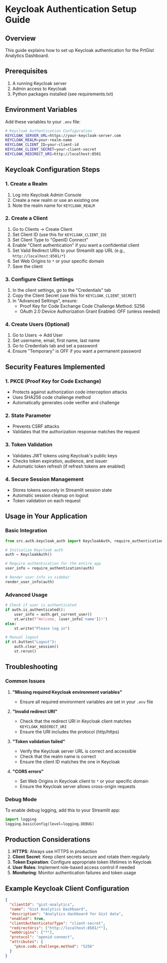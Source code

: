 # Keycloak Authentication Setup Guide

## Overview
This guide explains how to set up Keycloak authentication for the PrtGist Analytics Dashboard.

## Prerequisites
1. A running Keycloak server
2. Admin access to Keycloak
3. Python packages installed (see requirements.txt)

## Environment Variables
Add these variables to your `.env` file:

```bash
# Keycloak Authentication Configuration
KEYCLOAK_SERVER_URL=https://your-keycloak-server.com
KEYCLOAK_REALM=your-realm-name
KEYCLOAK_CLIENT_ID=your-client-id
KEYCLOAK_CLIENT_SECRET=your-client-secret
KEYCLOAK_REDIRECT_URI=http://localhost:8501
```

## Keycloak Configuration Steps

### 1. Create a Realm
1. Log into Keycloak Admin Console
2. Create a new realm or use an existing one
3. Note the realm name for `KEYCLOAK_REALM`

### 2. Create a Client
1. Go to Clients → Create Client
2. Set Client ID (use this for `KEYCLOAK_CLIENT_ID`)
3. Set Client Type to "OpenID Connect"
4. Enable "Client authentication" if you want a confidential client
5. Set Valid Redirect URIs to your Streamlit app URL (e.g., `http://localhost:8501/*`)
6. Set Web Origins to `*` or your specific domain
7. Save the client

### 3. Configure Client Settings
1. In the client settings, go to the "Credentials" tab
2. Copy the Client Secret (use this for `KEYCLOAK_CLIENT_SECRET`)
3. In "Advanced Settings", ensure:
   - Proof Key for Code Exchange Code Challenge Method: S256
   - OAuth 2.0 Device Authorization Grant Enabled: OFF (unless needed)

### 4. Create Users (Optional)
1. Go to Users → Add User
2. Set username, email, first name, last name
3. Go to Credentials tab and set a password
4. Ensure "Temporary" is OFF if you want a permanent password

## Security Features Implemented

### 1. PKCE (Proof Key for Code Exchange)
- Protects against authorization code interception attacks
- Uses SHA256 code challenge method
- Automatically generates code verifier and challenge

### 2. State Parameter
- Prevents CSRF attacks
- Validates that the authorization response matches the request

### 3. Token Validation
- Validates JWT tokens using Keycloak's public keys
- Checks token expiration, audience, and issuer
- Automatic token refresh (if refresh tokens are enabled)

### 4. Secure Session Management
- Stores tokens securely in Streamlit session state
- Automatic session cleanup on logout
- Token validation on each request

## Usage in Your Application

### Basic Integration
```python
from src.auth.keycloak_auth import KeycloakAuth, require_authentication, render_user_info

# Initialize Keycloak auth
auth = KeycloakAuth()

# Require authentication for the entire app
user_info = require_authentication(auth)

# Render user info in sidebar
render_user_info(auth)
```

### Advanced Usage
```python
# Check if user is authenticated
if auth.is_authenticated():
    user_info = auth.get_current_user()
    st.write(f"Welcome, {user_info['name']}!")
else:
    st.write("Please log in")

# Manual logout
if st.button("Logout"):
    auth.clear_session()
    st.rerun()
```

## Troubleshooting

### Common Issues

1. **"Missing required Keycloak environment variables"**
   - Ensure all required environment variables are set in your `.env` file

2. **"Invalid redirect URI"**
   - Check that the redirect URI in Keycloak client matches `KEYCLOAK_REDIRECT_URI`
   - Ensure the URI includes the protocol (http/https)

3. **"Token validation failed"**
   - Verify the Keycloak server URL is correct and accessible
   - Check that the realm name is correct
   - Ensure the client ID matches the one in Keycloak

4. **"CORS errors"**
   - Set Web Origins in Keycloak client to `*` or your specific domain
   - Ensure the Keycloak server allows cross-origin requests

### Debug Mode
To enable debug logging, add this to your Streamlit app:
```python
import logging
logging.basicConfig(level=logging.DEBUG)
```

## Production Considerations

1. **HTTPS**: Always use HTTPS in production
2. **Client Secret**: Keep client secrets secure and rotate them regularly
3. **Token Expiration**: Configure appropriate token lifetimes in Keycloak
4. **User Roles**: Implement role-based access control if needed
5. **Monitoring**: Monitor authentication failures and token usage

## Example Keycloak Client Configuration

```json
{
  "clientId": "gist-analytics",
  "name": "Gist Analytics Dashboard",
  "description": "Analytics dashboard for Gist data",
  "enabled": true,
  "clientAuthenticatorType": "client-secret",
  "redirectUris": ["http://localhost:8501/*"],
  "webOrigins": ["*"],
  "protocol": "openid-connect",
  "attributes": {
    "pkce.code.challenge.method": "S256"
  }
}
``` 